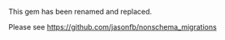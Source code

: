
This gem has been renamed and replaced.

Please see https://github.com/jasonfb/nonschema_migrations